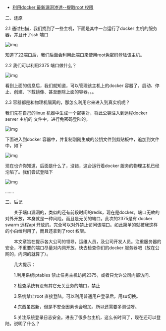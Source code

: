 - [利用docker 最新漏洞渗透--提取root 权限](https://www.cnblogs.com/hanyifeng/p/5526799.html)





二、还原

2.1 通过扫描，我们找到了一些主机，下面是其中一台运行了docker 主机的服务器，并且开了ssh 端口

![img](https://images2015.cnblogs.com/blog/790056/201605/790056-20160525132002491-1823661185.jpg)

知道了22端口后，我们后面会利用此端口来使用root免密码登陆该主机。

2.2 我们可以利用2375 端口做什么？

![img](https://images2015.cnblogs.com/blog/790056/201605/790056-20160525132413897-1436695408.jpg)

看到上面的信息后，我们就知道，可以管理该主机上的docker 容器了，启动、停止、创建、下载镜像、甚至删除上面的容器。。。

2.3 容器都是和物理机隔离的，那怎么利用它来进入到真实机呢？

我们先在自己的linux 机器中生成一个密钥对，将此公钥注入到远程docker server 主机的 文件中，进行免密码登陆的。

![img](https://images2015.cnblogs.com/blog/790056/201605/790056-20160525133319647-1089703475.jpg)

下面进入到docker 容器中，并复制刚刚生成的公钥文件到剪贴板中，追加到文件中，如下

![img](https://images2015.cnblogs.com/blog/790056/201605/790056-20160525135938413-1172245200.jpg)

现在也许你知道，后面是什么了，没错，这台运行着docker 服务的物理主机已经沦陷了。我们尝试登陆下

![img](https://images2015.cnblogs.com/blog/790056/201605/790056-20160525134159209-828651878.jpg)

.......

 

三、后记

　　关于端口漏洞的，类似的还有前段时间的redis，现在是docker。端口无故的对外开放，本身就是一种风险。而且是无关的端口。此次的2375是有 docker swarm 远程api 开放的。完全可以对外禁止访问该端口。如此简单的就被我这样的小白给利用了，而且还拿到了root 权限。

　　本文章旨在提示各大公司的领导，运维人员，及公司开发人员。注重服务器的安全，不重要的端口尽量对内网开放。快去检查你们的docker 服务器吧（放在公网的，内网的就算了）。

　　几大提示：

　　1.利用系统iptables 禁止任务主机访问2375，或者只允许公司内部访问.

　　2.检查系统有没有其它无关业务的端口，禁止

　　3.系统禁止root 直接登陆。可以利用普通用户登录后，用su切换。

　　4.东西虽然新，但是不安全因素也会增加。所以还需要多测试呀。

　　5.关注系统登录日志安全。进去了很多台主机，这么长时间了，现在还可以登陆，说明了什么？